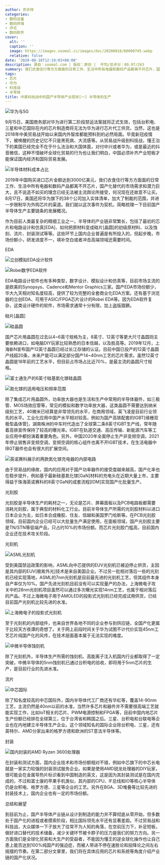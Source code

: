 ```yaml
---
author: 农步祥
categories:
- 数码设备
- 数码终端
- 评论
- 数码附件
cover:
  alt: ''
  caption: ''
  image: https://images.soomal.cc/images/doc/20200818/00090745.webp
  relative: false
date: '2020-08-18T12:19:03+08:00'
description: 源自：soomal.com | 版权：原创 |  平均/总评分：09.07/263
summary: 我们衣食住行等方方面面的日常工作、生活中所有电器和数码产品都离不开芯片，国产化替代的市场需求和潜力巨大，国产化替代的市场需求和潜力巨大。8月17日，美国还将华为旗下的38个公司加入实体清单，加大了制裁的范围。我们就以这次事件为契机，梳理一下目前国产半导体生产主要链条的发展概况。
tags:
- 芯片
- 华为
- 科技战
- 半导体
title: 中美科技战中的国产半导体产业现状[一] 半导体的生产
---
```


![华为与5G](https://images.soomal.cc/images/doc/20200818/00090730.webp)



9月15日，美国商务部对华为进行第二阶段禁运法案就将正式生效，包括台积电、三星和中芯国际在内的芯片制造商将无法为华为进行芯片代工供货。当然，这也是2018年中美贸易战开始以来国内外智库都能预料到的必然局面。毕竟新冠疫情下，被唤醒的历史记忆不只是黑死病、大流感等。从贸易战升级到科技战，懂王治下的美国已经完全不在乎什么法治和大国体面，对付中兴或者华为，或是最近的抖音微信，这种不惜破坏全球化贸易的行为也让我们明白，中国必须补齐产业短板才能保证国内经济和国际贸易发展。



![半导体材料成本占比](https://images.soomal.cc/images/doc/20200818/00090742.webp)



2019年中国购买进口芯片金额达到3000亿美元，我们衣食住行等方方面面的日常工作、生活中所有电器和数码产品都离不开芯片，国产化替代的市场需求和潜力巨大，且不说造不如买的理念已经无法被主流舆论所接受，何况现在还故意不让买。8月17日，美国还将华为旗下的38个公司加入实体清单，加大了制裁的范围，并进一步限制华为外购芯片的渠道。我们就以这次事件为契机，简略梳理一下目前国产半导体生产主要链条的发展概况。



作为目前人类最复杂的精细工业之一，半导体的产业链非常繁长，包括了最初的芯片和电路设计和仿真[EDA]、如何把原材料变成硅片[晶圆]的初级原材料、以及蚀刻、流片、封装测试等等。这些环节上国内企业普遍是有所投入的，但起步晚，市场份额小，研发进度不一，填补空白或者冲击高端领域还需要时间。



EDA



![立创模拟EDA设计软件](https://images.soomal.cc/images/doc/20200818/00090731.webp)



![Robei数字EDA软件](https://images.soomal.cc/images/doc/20200818/00090732.webp)



EDA电路设计软件也有多种类型，数字设计、模拟设计和仿真等，目前市场主流的是欧美的Synopsys、Cadence和Mentor Graphics三家。国产EDA市场份额少，华大九天相对知名度较高，提供了较为完整的全套商业化EDA方案。还有基于浏览器的立创EDA、可用于ASIC/FPGA芯片设计的Robei EDA等。因为EDA软件复杂，这类设计硬件的软件，市场需求通常十分有限，加上盗版猖獗。



硅片[晶圆]



![硅晶圆](https://images.soomal.cc/images/doc/20200818/00090733.webp)



国产芯片用晶圆在过去以4~6英寸规格为主，8英寸、12英寸等更大尺寸晶圆则主要依赖进口，如电脑DIY玩家比较熟悉的日本信越，以及胜高等。2019年12月，上海新N宣布国产12英寸晶圆已经过长江存储的认证。目前中国已投产的12英寸晶圆产线超20条，未来产能可以满足部分国产14~40nm工艺的芯片需求。虽然12英寸晶圆是18年前的工艺水平，但目前占市场占比近70%，是最主流的晶圆尺寸规格。



![富士通生产的6英寸硅基氮化镓硅晶圆](https://images.soomal.cc/images/doc/20200818/00090734.webp)



![氮化镓的适用电压和频率范围](https://images.soomal.cc/images/doc/20200818/00090735.webp)



除了集成芯片用晶圆外，功率放大器也是生活和生产中常用的半导体器件，如三极管、MOS场效应管等，常见的模拟和数字功率放大器，这类晶圆不需要达到纳米级别工艺，40微米已经算是非常领先的水平，在商用领域，英飞凌是目前行业领先的水平。工业化应用中国产水平相对较高，例如为国产高铁配套的IGBT[缘栅双极型晶体管]，湖南株洲的中车时代造出了全球第二条8英寸IGBT生产线，常年随着高铁宣传保持了较高的曝光率。IGBT在轨道交通、高压传输、新能源汽车等工业应用中都扮演着重要角色。另外，中国2020年全面停止生产非变频空调，2021年停止销售非变频空调，变频空调的核心组件也离不开IGBT技术，在生活电器中IBGT器件也会有很大的扩展空间。



![英诺赛科展示的两款氮化镓充电器的内部电路](https://images.soomal.cc/images/doc/20200818/00090736.webp)



由于贸易战的缘故，国内的应用对于国产功率器件的接受度越来越高，国产化率也在稳步提升，例如基于最新硅基氮化镓[GaN]材料的充电头在近期大量上市，主要得益于珠海英诺赛科的8英寸GaN的成套流程[IDM]实现国产化批量生产。



光刻胶



光刻胶是半导体生产的耗材之一，无论是芯片、屏幕面板以及PCB电路板都需要消耗光刻胶，属于典型的材料化工行业。目前半导体生产所需的光刻胶材料以进口日本企业为主，如日本合成橡胶、住友、信越和美国罗门哈斯等。在PCB光刻胶领域，目前国内企业已经可以大批量生产满足使用，在面板领域，国产光刻胶主要是TN/STN等低端产品，只占约10%的市场份额。而芯片光刻胶门槛高，目前国内企业还在技术攻关阶段。



光刻机



![ASML光刻机](https://images.soomal.cc/images/doc/20200818/00090738.webp)



受到美国禁运政策的影响，ASML向中芯提供的EUV光刻机已被迫停止供货，主因是其内部的EUV[极紫外光]技术是来自美国企业。不过另一批相对落后一些的光刻机已经实现落地，ASML的7nm光刻机是目前最先进的光刻机工艺，但其组件本身自产率仅为10%。国产先进光刻机目前没有可以实现量产的办法，上海微电子攻关中的28nm光刻机项目虽然可以通过多次曝光实现14nm工艺，也属于相对落后的产品。不过上海微电子用于AMOLED的投影式光刻机已经完成试用供货，已经目前国产光刻机比较先进的水准。



![上海微电子的投影式光刻机](https://images.soomal.cc/images/doc/20200818/00090739.webp)



至于光刻机的内部组件，也来自世界各地不同的企业参与到供应链，全国产化更属于比较天方夜谭的奇想了。关于网上前段时间关于华为试图不计代价实现45nm工艺芯片纯国产化的风传，在技术层面基本属于无法实现的难度。



![中微半导体蚀刻机](https://images.soomal.cc/images/doc/20200818/00090741.webp)



除了光刻机外，半导体生产所需的蚀刻机、高能离子注入机国内行业都取得了一定突破，中微半导体的5nm蚀刻机已通过台积电的验收，即将用于5nm芯片的生产，是目前行业的先进水准。



流片



![中芯国际](https://images.soomal.cc/images/doc/20200818/00090743.webp)



除了知名度较高的中芯国际外，国内半导体代工厂商还有华虹等，覆盖14-90nm工艺，主流仍然是40nm以前的水准，当然许多芯片和器件并不需要很高端工艺就能实现工作，比如IoT相关的芯片、PWM电源控制和FPGA等，目前中国内地芯片生产份额已经排在全球第三，位于台湾省和韩国之后。三星、台积电和台联电等企业也在内地建立半导体生产企业。这个领域知名的国际企业除台积电、三星，还有英特尔、AMD分家出来的格罗方德和欧洲的ST意法半导体等。



封装



![国内封装的AMD Ryzen 3600处理器](https://images.soomal.cc/images/doc/20200818/00090744.webp)



在封装和测试方面，国内企业技术和市场份额相对不错，例如中芯旗下的中芯长电就是一家实力较强的封装测试服务企业。如果是使用AMD锐龙处理器的DIY玩家，很可能会在金属导热片标识看到中国制造的英文，这是因为其封装测试是在国内完成的，不过和富士康的苹果手机类似，其内部的CPU、IF总线和IO等核心半导体仍是台积电、格罗方德、三星等企业的工艺。另外在BGA、3D堆叠等比较先进的封装技术上，国内企业也有一定的市场份额。



总结和展望



到目前为止，国产半导体产业链从设计到制造的能力并不算彻底从零开始，但多数处于国产化的进程或者摸索阶段，相比国际领先水平还有显著差距。不过贸易战和科技战，大众媒体一下子放大了往常不为人知的角落，在空前压力下，补足短板，做好进口替代的技术储备，减少关键环节被卡脖子的压力是我们的努力方向。另一方面我们是全球化贸易和大生产的受益者，不能因为懂王的逆全球化操作也让自己患上能否达到100%纯国产的强迫症，而被人带进不停在速胜论和投降论之间左右摇摆的节奏。在第二部分文章里，我们将在具体应用的芯片和系统等角度介绍产业链的国产化状况。